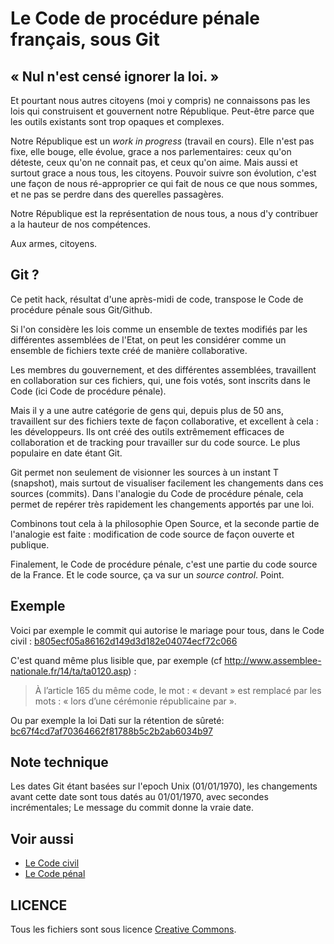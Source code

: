Le Code de procédure pénale français, sous Git
==============================================

« Nul n'est censé ignorer la loi. »
-----------------------------------
Et pourtant nous autres citoyens (moi y compris) ne connaissons pas les lois qui construisent et gouvernent notre République. Peut-être parce que les outils existants sont trop opaques et complexes.

Notre République est un *work in progress* (travail en cours). Elle n'est pas fixe, elle bouge, elle évolue, grace a nos parlementaires: ceux qu'on déteste, ceux qu'on ne connait pas, et ceux qu'on aime. Mais aussi et surtout grace a nous tous, les citoyens. Pouvoir suivre son évolution, c'est une façon de nous ré-approprier ce qui fait de nous ce que nous sommes, et ne pas se perdre dans des querelles passagères.

Notre République est la représentation de nous tous, a nous d'y contribuer a la hauteur de nos compétences.

Aux armes, citoyens.

Git ?
-----
Ce petit hack, résultat d'une après-midi de code, transpose le Code de procédure pénale sous Git/Github.

Si l'on considère les lois comme un ensemble de textes modifiés par les différentes assemblées de l'Etat, on peut les considérer comme un ensemble de fichiers texte créé de manière collaborative.

Les membres du gouvernement, et des différentes assemblées, travaillent en collaboration sur ces fichiers, qui, une fois votés, sont inscrits dans le Code (ici Code de procédure pénale).

Mais il y a une autre catégorie de gens qui, depuis plus de 50 ans, travaillent sur des fichiers texte de façon collaborative, et excellent à cela : les développeurs. Ils ont créé des outils extrêmement efficaces de collaboration et de tracking pour travailler sur du code source. Le plus populaire en date étant Git.

Git permet non seulement de visionner les sources à un instant T (snapshot), mais surtout de visualiser facilement les changements dans ces sources (commits). Dans l'analogie du Code de procédure pénale, cela permet de repérer très rapidement les changements apportés par une loi.

Combinons tout cela à la philosophie Open Source, et la seconde partie de l'analogie est faite : modification de code source de façon ouverte et publique.

Finalement, le Code de procédure pénale, c'est une partie du code source de la France. Et le code source, ça va sur un *source control*. Point.

Exemple
-------
Voici par exemple le commit qui autorise le mariage pour tous, dans le Code civil : [b805ecf05a86162d149d3d182e04074ecf72c066](https://github.com/steeve/france.code-civil/commit/b805ecf05a86162d149d3d182e04074ecf72c066)

C'est quand même plus lisible que, par exemple (cf http://www.assemblee-nationale.fr/14/ta/ta0120.asp) :
> À l’article 165 du même code, le mot : « devant » est remplacé par les mots : « lors d’une cérémonie républicaine par ».

Ou par exemple la loi Dati sur la rétention de sûreté: [bc67f4cd7af70364662f81788b5c2b2ab6034b97](https://github.com/steeve/france.code-procedure-penale/commit/bc67f4cd7af70364662f81788b5c2b2ab6034b97)

Note technique
--------------
Les dates Git étant basées sur l'epoch Unix (01/01/1970), les changements avant cette date sont tous datés au 01/01/1970, avec secondes incrémentales; Le message du commit donne la vraie date.

Voir aussi
----------
* [Le Code civil](https://github.com/steeve/france.code-civil)
* [Le Code pénal](https://github.com/steeve/france.code-penal)

LICENCE
-------
Tous les fichiers sont sous licence [Creative Commons](https://creativecommons.org/licenses/by/4.0/).
